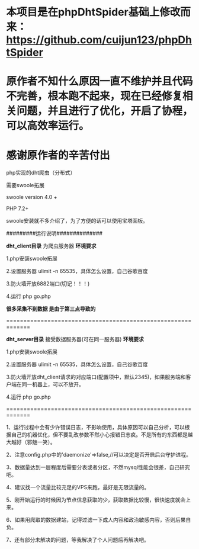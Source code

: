 # 本项目是在phpDhtSpider基础上修改而来：https://github.com/cuijun123/phpDhtSpider
# 原作者不知什么原因一直不维护并且代码不完善，根本跑不起来，现在已经修复相关问题，并且进行了优化，开启了协程，可以高效率运行。
# 感谢原作者的辛苦付出

php实现的dht爬虫（分布式）

需要swoole拓展

swoole version 4.0 +

PHP 7.2+

swoole安装就不多介绍了，为了方便的话可以使用宝塔面板。

#########运行说明##############

**dht_client目录** 为爬虫服务器 **环境要求**

1.php安装swoole拓展

2.设置服务器 ulimit -n 65535，具体怎么设置，自己谷歌百度

3.防火墙开放6882端口(切记！！！)

4.运行 php go.php

**很多采集不到数据 是由于第三点导致的**

=============================================================

**dht_server目录** 接受数据服务器(可在同一服务器) **环境要求**

1.php安装swoole拓展

2.设置服务器 ulimit -n 65535，具体怎么设置，自己谷歌百度

3.防火墙开放dht_client请求的对应端口(配置项中，默认2345)，如果服务端和客户端在同一机器上，可以不放开。

4.运行 php go.php

=============================================================

1、运行过程中会有少许错误日志，不影响使用，具体原因可以自己分析，可以根据自己的机器优化，但不要乱改参数不然小心报错日志疯。不是所有的东西都是越大越好（邪魅一笑）。

2、注意config.php中的'daemonize'=>false,//可以决定是否开启后台守护进程。

3、数据量达到一层程度后需要分表或者分区，不然mysql性能会很差，自己研究吧。

4、建议找一个流量比较充足的VPS来跑，最好是无限流量的。

5、刚开始运行的时候因为节点信息获取的少，获取数据比较慢，很快速度就会上来。

6、如果用爬取的数据建站，记得过滤一下成人内容和政治敏感内容，否则后果自负。

7、还有部分未解决的问题，等我解决了个人问题后再解决吧。

